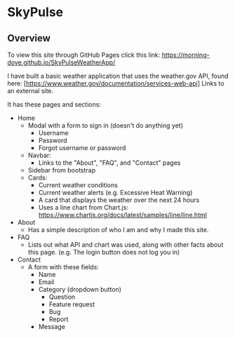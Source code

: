 # SkyPulse
## Overview

To view this site through GitHub Pages click this link: https://morning-dove.github.io/SkyPulseWeatherApp/

I have built a basic weather application that uses the weather.gov API, found here: 
[https://www.weather.gov/documentation/services-web-api] Links to an external site.

It has these pages and sections:

* Home
    * Modal with a form to sign in (doesn't do anything yet)
        * Username
        * Password
        * Forgot username or password
    * Navbar:
        * Links to the "About", "FAQ", and "Contact" pages
    * Sidebar from bootstrap
    * Cards:
        * Current weather conditions
        * Current weather alerts (e.g. Excessive Heat Warning)
        * A card that displays the weather over the next 24 hours
        * Uses a line chart from Chart.js: https://www.chartjs.org/docs/latest/samples/line/line.html
* About
    * Has a simple description of who I am and why I made this site.
* FAQ
    * Lists out what API and chart was used, along with other facts about this page. (e.g. The login button does not log you in)
* Contact
    * A form with these fields:
        * Name
        * Email
        * Category (dropdown button)
            * Question
            * Feature request
            * Bug
            * Report
        * Message
